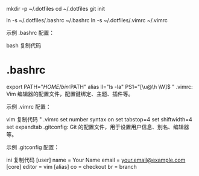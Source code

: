 mkdir -p ~/.dotfiles
cd ~/.dotfiles
git init


ln -s ~/.dotfiles/.bashrc ~/.bashrc
ln -s ~/.dotfiles/.vimrc ~/.vimrc




示例 .bashrc 配置：

bash
复制代码
# .bashrc
export PATH="$HOME/bin:$PATH"
alias ll="ls -la"
PS1="[\u@\h \W]\$ "
.vimrc: Vim 编辑器的配置文件，配置键绑定、主题、插件等。

示例 .vimrc 配置：

vim
复制代码
" .vimrc
set number
syntax on
set tabstop=4
set shiftwidth=4
set expandtab
.gitconfig: Git 的配置文件，用于设置用户信息、别名、编辑器等。

示例 .gitconfig 配置：

ini
复制代码
[user]
  name = Your Name
  email = your.email@example.com
[core]
  editor = vim
[alias]
  co = checkout
  br = branch
